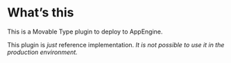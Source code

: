 # What’s this

This is a Movable Type plugin to deploy to AppEngine.

This plugin is *just* reference implementation.
*It is not possible to use it in the production environment.*
